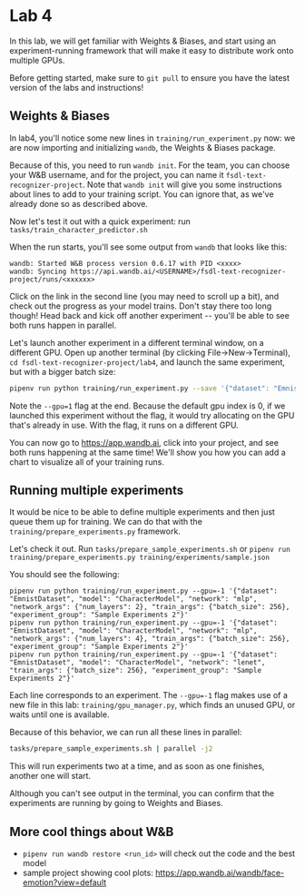 # Lab 4

In this lab, we will get familiar with Weights & Biases, and start using an experiment-running framework that will make it easy to distribute work onto multiple GPUs.

Before getting started, make sure to `git pull` to ensure you have the latest version of the labs and instructions!

## Weights & Biases

In lab4, you'll notice some new lines in `training/run_experiment.py` now: we are now importing and initializing `wandb`, the Weights & Biases package.

Because of this, you need to run  `wandb init`. For the team, you can choose your W&B username, and for the project, you can name it `fsdl-text-recognizer-project`.
Note that `wandb init` will give you some instructions about lines to add to your training script. You can ignore that, as we've already done so as described above.

Now let's test it out with a quick experiment: run `tasks/train_character_predictor.sh`

When the run starts, you'll see some output from `wandb` that looks like this:

```
wandb: Started W&B process version 0.6.17 with PID <xxxx>
wandb: Syncing https://api.wandb.ai/<USERNAME>/fsdl-text-recognizer-project/runs/<xxxxxx>
```

Click on the link in the second line (you may need to scroll up a bit), and check out the progress as your model trains. Don't stay there too long though!
Head back and kick off another experiment -- you'll be able to see both runs happen in parallel.

Let's launch another experiment in a different terminal window, on a different GPU.
Open up another terminal (by clicking File->New->Terminal), `cd fsdl-text-recognizer-project/lab4`, and launch the same experiment, but with a bigger batch size:

```sh
pipenv run python training/run_experiment.py --save '{"dataset": "EmnistDataset", "model": "CharacterModel", "network": "mlp", "train_args": {"batch_size": 512}}' --gpu=1
```

Note the `--gpu=1` flag at the end. Because the default gpu index is 0, if we launched this experiment without the flag, it would try allocating on the GPU that's already in use.
With the flag, it runs on a different GPU.

You can now go to https://app.wandb.ai, click into your project, and see both runs happening at the same time!
We'll show you how you can add a chart to visualize all of your training runs.

## Running multiple experiments

It would be nice to be able to define multiple experiments and then just queue them up for training.
We can do that with the `training/prepare_experiments.py` framework.

Let's check it out. Run `tasks/prepare_sample_experiments.sh` or `pipenv run training/prepare_experiments.py training/experiments/sample.json`

You should see the following:

```
pipenv run python training/run_experiment.py --gpu=-1 '{"dataset": "EmnistDataset", "model": "CharacterModel", "network": "mlp", "network_args": {"num_layers": 2}, "train_args": {"batch_size": 256}, "experiment_group": "Sample Experiments 2"}'
pipenv run python training/run_experiment.py --gpu=-1 '{"dataset": "EmnistDataset", "model": "CharacterModel", "network": "mlp", "network_args": {"num_layers": 4}, "train_args": {"batch_size": 256}, "experiment_group": "Sample Experiments 2"}'
pipenv run python training/run_experiment.py --gpu=-1 '{"dataset": "EmnistDataset", "model": "CharacterModel", "network": "lenet", "train_args": {"batch_size": 256}, "experiment_group": "Sample Experiments 2"}'
```

Each line corresponds to an experiment.
The `--gpu=-1` flag makes use of a new file in this lab: `training/gpu_manager.py`, which finds an unused GPU, or waits until one is available.

Because of this behavior, we can run all these lines in parallel:

```sh
tasks/prepare_sample_experiments.sh | parallel -j2
```

This will run experiments two at a time, and as soon as one finishes, another one will start.

Although you can't see output in the terminal, you can confirm that the experiments are running by going to Weights and Biases.

## More cool things about W&B

- `pipenv run wandb restore <run_id>` will check out the code and the best model
- sample project showing cool plots: https://app.wandb.ai/wandb/face-emotion?view=default
